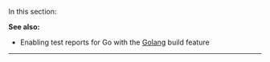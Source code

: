 [//]: # (title: Configuring Unit Testing and Code Coverage)
[//]: # (auxiliary-id: Configuring Unit Testing and Code Coverage)
In this section:

<toc>
</toc>

__See also:__

* Enabling test reports for Go with the [Golang](golang.md) build feature

__ __